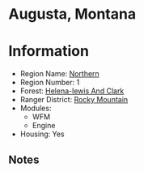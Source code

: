 
Augusta, Montana
================
  
# Information  
* Region Name: [Northern]()  
* Region Number: 1  
* Forest: [Helena-lewis And Clark](http://www.fs.usda.gov/helena/)  
* Ranger District: [Rocky Mountain]()  
* Modules:  
  - WFM  
  - Engine  
* Housing: Yes  
  
## Notes

